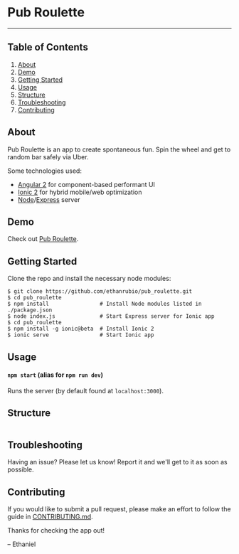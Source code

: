 # Pub Roulette #

---


Table of Contents
-----------------

1. [About](#about)
2. [Demo](#demo)
3. [Getting Started](#getting-started)
4. [Usage](#usage)
5. [Structure](#structure)
6. [Troubleshooting](#troubleshooting)
7. [Contributing](#contributing)


About
--------

Pub Roulette is an app to create spontaneous fun. Spin the wheel and get to random bar safely via Uber.

Some technologies used:
  * [Angular 2](https://angular.io/) for component-based performant UI
  * [Ionic 2](http://ionic.io/2) for hybrid mobile/web optimization
  * [Node](https://nodejs.org/en/)/[Express](http://expressjs.com/en/index.html) server


Demo
----

Check out [Pub Roulette](https://pubroulette.herokuapp.com).


Getting Started
---------------

Clone the repo and install the necessary node modules:

```shell
$ git clone https://github.com/ethanrubio/pub_roulette.git
$ cd pub_roulette
$ npm install                # Install Node modules listed in ./package.json
$ node index.js              # Start Express server for Ionic app
$ cd pub_roulette
$ npm install -g ionic@beta  # Install Ionic 2
$ ionic serve                # Start Ionic app
```


Usage
-----

#### `npm start` (alias for `npm run dev`)
Runs the server (by default found at `localhost:3000`).


Structure
---------

```

```



Troubleshooting
---------------

Having an issue? Please let us know! Report it and we'll get to it as soon as possible.


Contributing
------------

If you would like to submit a pull request, please make an effort to follow the guide in [CONTRIBUTING.md](CONTRIBUTING.md).

Thanks for checking the app out!

– Ethaniel

